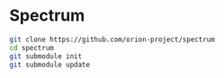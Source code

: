# Spectrum

```bash
git clone https://github.com/orion-project/spectrum
cd spectrum
git submodule init
git submodule update
```
